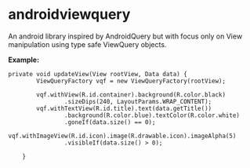 androidviewquery
================

An android library inspired by AndroidQuery but with focus only on View manipulation using type safe ViewQuery objects.

**Example:**

```
private void updateView(View rootView, Data data) {
		ViewQueryFactory vqf = new ViewQueryFactory(rootView);

		vqf.withView(R.id.container).background(R.color.black)
				.sizeDips(240, LayoutParams.WRAP_CONTENT);
		vqf.withTextView(R.id.title).text(data.getTitle())
				.background(R.color.blue).textColor(R.color.white)
				.goneIf(data.size() == 0);
		vqf.withImageView(R.id.icon).image(R.drawable.icon).imageAlpha(5)
				.visibleIf(data.size() > 0);

	}
```